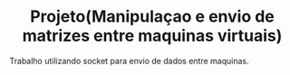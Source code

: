 <h1 align="center">Projeto(Manipulaçao e envio de matrizes entre maquinas virtuais)</h1>
Trabalho utilizando socket para envio de dados entre maquinas.


